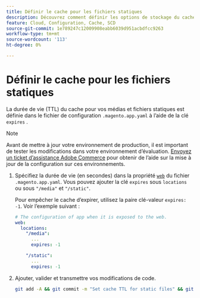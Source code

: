 ```yaml
---
title: Définir le cache pour les fichiers statiques
description: Découvrez comment définir les options de stockage du cache dans le fichier  [!DNL Commerce]  configuration de l’application.
feature: Cloud, Configuration, Cache, SCD
source-git-commit: 1e789247c12009908eabb6039d951acbdfcc9263
workflow-type: tm+mt
source-wordcount: '113'
ht-degree: 0%

---
```


# Définir le cache pour les fichiers statiques

La durée de vie (TTL) du cache pour vos médias et fichiers statiques est définie dans le fichier de configuration `.magento.app.yaml` à l’aide de la clé `expires` .

>[!NOTE]
>
>Avant de mettre à jour votre environnement de production, il est important de tester les modifications dans votre environnement d’évaluation. [Envoyez un ticket d’assistance Adobe Commerce](https://experienceleague.adobe.com/docs/commerce-knowledge-base/kb/help-center-guide/magento-help-center-user-guide.html?lang=fr#submit-ticket) pour obtenir de l’aide sur la mise à jour de la configuration sur ces environnements.

1. Spécifiez la durée de vie (en secondes) dans la propriété [`web`](web-property.md) du fichier `.magento.app.yaml`. Vous pouvez ajouter la clé `expires` sous `locations` ou sous `"/media"` et `"/static"`.

   Pour empêcher le cache d’expirer, utilisez la paire clé-valeur `expires: -1`. Voir l’exemple suivant :

   ```yaml
   # The configuration of app when it is exposed to the web.
   web:
     locations:
       "/media":
         ...
         expires: -1
   
       "/static":
         ...
         expires: -1
   ```

1. Ajouter, valider et transmettre vos modifications de code.

   ```bash
   git add -A && git commit -m "Set cache TTL for static files" && git push origin <branch-name>
   ```
